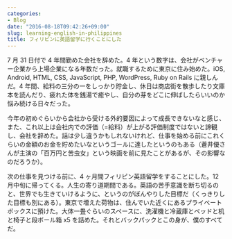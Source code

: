 ```yaml
---
categories:
- Blog
date: "2016-08-18T09:42:26+09:00"
slug: learning-english-in-philippines
title: フィリピンに英語留学に行くことにした
---
```


7 月 31 日付で 4 年間勤めた会社を辞めた。4 年という数字は、会社がベンチャー企業から上場企業になる年数だった。就職するために東京に住み始めた。iOS, Android, HTML, CSS, JavaScript, PHP, WordPress, Ruby on Rails に親しんだ。4 年間、給料の三分の一をしっかり貯金し、休日は商店街を散歩したり文庫本を読んだり、疲れた体を銭湯で癒やし、自分の芽をどこに伸ばしたらいいのか悩み続ける日々だった。

今年の初めぐらいから会社から受ける外的要因によって成長できないなと感じ、また、これ以上は会社内での評価（=給料）が上がる評価制度ではないと諦観し、会社を辞めた。話は少し違うかもしれないけれど、仕事を始める前にこれくらいの金額のお金を貯めたいなというゴールに達したというのもある（蒼井優さんが主演の「百万円と苦虫女」という映画を前に見たことがあるが、その影響なのだろうか）。

次の仕事を見つける前に、4 ヶ月間フィリピン英語留学をすることにした。12 月中旬に帰ってくる。人生の寄り道期間である。英語の苦手意識を断ち切るのと、世界でも生きていけるように、というのがぼんやりした目標だ（くっきりした目標も別にある）。東京で増えた荷物は、住んでいた近くにあるプライベートボックスに預けた。大体一畳ぐらいのスペースに、洗濯機と冷蔵庫とベッドと机と椅子と段ボール箱 x5 を詰めた。それとバックパックとこの身が、僕のすべてだ。
